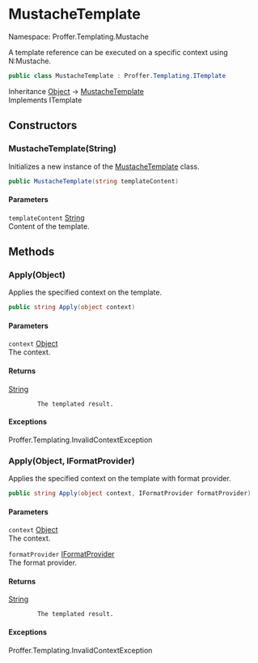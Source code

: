 # MustacheTemplate

Namespace: Proffer.Templating.Mustache

A template reference can be executed on a specific context using N:Mustache.

```csharp
public class MustacheTemplate : Proffer.Templating.ITemplate
```

Inheritance [Object](https://docs.microsoft.com/en-us/dotnet/api/system.object) → [MustacheTemplate](./proffer.templating.mustache.mustachetemplate.md)<br>
Implements ITemplate

## Constructors

### **MustacheTemplate(String)**

Initializes a new instance of the [MustacheTemplate](./proffer.templating.mustache.mustachetemplate.md) class.

```csharp
public MustacheTemplate(string templateContent)
```

#### Parameters

`templateContent` [String](https://docs.microsoft.com/en-us/dotnet/api/system.string)<br>
Content of the template.

## Methods

### **Apply(Object)**

Applies the specified context on the template.

```csharp
public string Apply(object context)
```

#### Parameters

`context` [Object](https://docs.microsoft.com/en-us/dotnet/api/system.object)<br>
The context.

#### Returns

[String](https://docs.microsoft.com/en-us/dotnet/api/system.string)<br>

            The templated result.

#### Exceptions

Proffer.Templating.InvalidContextException<br>

### **Apply(Object, IFormatProvider)**

Applies the specified context on the template with format provider.

```csharp
public string Apply(object context, IFormatProvider formatProvider)
```

#### Parameters

`context` [Object](https://docs.microsoft.com/en-us/dotnet/api/system.object)<br>
The context.

`formatProvider` [IFormatProvider](https://docs.microsoft.com/en-us/dotnet/api/system.iformatprovider)<br>
The format provider.

#### Returns

[String](https://docs.microsoft.com/en-us/dotnet/api/system.string)<br>

            The templated result.

#### Exceptions

Proffer.Templating.InvalidContextException<br>
